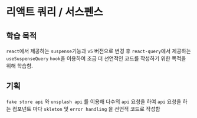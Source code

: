 # 리액트 쿼리 / 서스펜스

## 학습 목적

`react`에서 제공하는 `suspense`기능과 `v5` 버전으로 변경 후 `react-query`에서 제공하는 `useSuspenseQuery` `hook`을 이용하여 조금 더 선언적인 코드를 작성하기 위한 목적을 위해 학습함.

## 기획

`fake store api` 와 `unsplash api` 를 이용해 다수의 `api` 요청을 하여 `api` 요청을 하는 컴포넌트 마다 `skleton` 및 `error handling` 을 선언적 코드로 작성함
